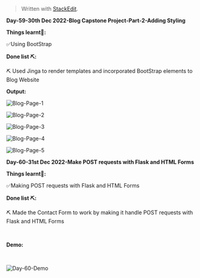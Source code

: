 ﻿<!DOCTYPE html>
<html>

<head>
  <meta charset="utf-8">
  <meta name="viewport" content="width=device-width, initial-scale=1.0">
  <link rel="stylesheet" href="https://stackedit.io/style.css" />
</head>

<body class="stackedit">
  <div class="stackedit__html"><blockquote>
<p>Written with <a href="https://stackedit.io/">StackEdit</a>.</p>
</blockquote>
<p><strong>Day-59-30th Dec 2022-Blog Capstone Project-Part-2-Adding Styling</strong></p>
<p><strong>Things learnt📝:</strong></p>
<p>✅Using BootStrap</p>
<p><strong>Done list ⛏️:</strong></p>
<p>⛏️ Used Jinga to render templates and incorporated BootStrap elements to Blog Website</p>
<p><strong>Output:</strong></p>
<p><img src="https://i.imgur.com/NErMzcr.png" alt="Blog-Page-1"></p>
<p><img src="https://i.imgur.com/D3Eg9eb.png" alt="Blog-Page-2"></p>
<p><img src="https://i.imgur.com/B5z9Unr.png" alt="Blog-Page-3"></p>
<p><img src="https://i.imgur.com/sDZrTqX.png" alt="Blog-Page-4"></p>
<p><img src="https://i.imgur.com/xXHG0xl.png" alt="Blog-Page-5"></p>
</div>
<p><strong>Day-60-31st Dec 2022-Make POST requests with Flask and HTML Forms</strong></p>
<p><strong>Things learnt📝:</strong></p>
<p>✅Making POST requests with Flask and HTML Forms</p>
<p><strong>Done list ⛏️:</strong></p>
<p>⛏️ Made the Contact Form to work by making it handle POST requests with Flask and HTML Forms</p><br>
<p><strong>Demo:</strong></p><br>
<p><img src="https://i.imgur.com/h9wu1hM.gif" alt="Day-60-Demo"></p>
</body>

</html>
